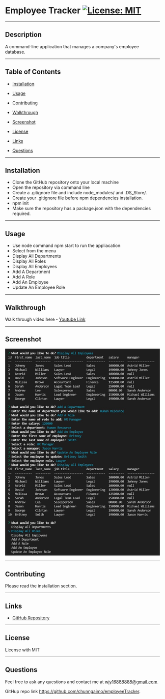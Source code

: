 # Employee Tracker [![License: MIT](https://img.shields.io/badge/License-MIT-yellow.svg)](https://opensource.org/licenses/MIT)

-------------------------

## Description
A command-line application that manages a company's employee database.

-------------------------

## Table of Contents
 * [Installation](#installation)

 * [Usage](#usage)

 * [Contributing](#contributing)

 * [Walkthrough](#walkthrough)

 * [Screenshot](#screenshot)

 * [License](#license)

 * [Links](#links)
 
 * [Questions](#questions)

-------------------------

## Installation
  - Clone the GitHub repository onto your local machine
  - Open the repository via command line
  - Create a .gitignore file and include node_modules/ and .DS_Store/.
  - Create your .gitignore file before npm dependencies installation.
  - npm init
  - Make sure the repository has a package.json with the dependencies required. 

-------------------------

## Usage
  - Use node command npm start to run the appliacation
  - Select from the menu
  - Display All Departments
  - Display All Roles
  - Display All Employees
  - Add A Department
  - Add A Role
  - Add An Employee
  - Update An Employee Role

-------------------------

## Walkthrough
Walk through video here - [Youtube Link](https://youtu.be/80qtOsBajLA)

-------------------------

## Screenshot
<img src="./assets/images/312.jpg">

-------------------------

## Contributing 
Please read the installation section. 

-------------------------

## Links

- [GitHub Repository](https://github.com/chunngaimo/employeeTracker)

-------------------------

## License
License with MIT

-------------------------

## Questions
Feel free to ask any questions and contact me at wjy16888888@gmail.com. 

GitHup repo link https://github.com/chunngaimo/employeeTracker.